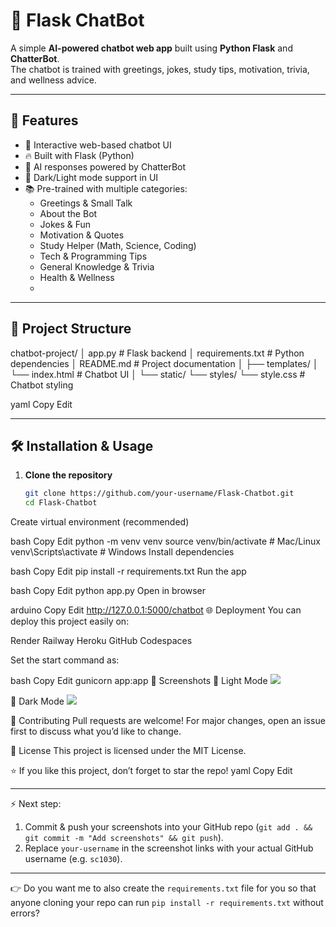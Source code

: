 # 🤖 Flask ChatBot  

A simple **AI-powered chatbot web app** built using **Python Flask** and **ChatterBot**.  
The chatbot is trained with greetings, jokes, study tips, motivation, trivia, and wellness advice.  

---

## 🚀 Features
- 💬 Interactive web-based chatbot UI  
- 🔥 Built with Flask (Python)  
- 🧠 AI responses powered by ChatterBot  
- 🌙 Dark/Light mode support in UI  
- 📚 Pre-trained with multiple categories:
  - Greetings & Small Talk
  - About the Bot
  - Jokes & Fun
  - Motivation & Quotes
  - Study Helper (Math, Science, Coding)
  - Tech & Programming Tips
  - General Knowledge & Trivia
  - Health & Wellness
  - 
---

## 📂 Project Structure
chatbot-project/
│ app.py # Flask backend
│ requirements.txt # Python dependencies
│ README.md # Project documentation
│
├── templates/
│ └── index.html # Chatbot UI
│
└── static/
└── styles/
└── style.css # Chatbot styling

yaml
Copy
Edit

---

## 🛠️ Installation & Usage
1. **Clone the repository**
   ```bash
   git clone https://github.com/your-username/Flask-Chatbot.git
   cd Flask-Chatbot
Create virtual environment (recommended)

bash
Copy
Edit
python -m venv venv
source venv/bin/activate   # Mac/Linux
venv\Scripts\activate      # Windows
Install dependencies

bash
Copy
Edit
pip install -r requirements.txt
Run the app

bash
Copy
Edit
python app.py
Open in browser

arduino
Copy
Edit
http://127.0.0.1:5000/chatbot
🌐 Deployment
You can deploy this project easily on:

Render
Railway
Heroku
GitHub Codespaces

Set the start command as:

bash
Copy
Edit
gunicorn app:app
📸 Screenshots
🔹 Light Mode
<img src="https://github.com/Spidy20/Flask_NLP_ChatBot/blob/master/1.png">

🔹 Dark Mode
<img src="https://github.com/Spidy20/Flask_NLP_ChatBot/blob/master/1.png">

🙌 Contributing
Pull requests are welcome! For major changes, open an issue first to discuss what you’d like to change.

📜 License
This project is licensed under the MIT License.

⭐ If you like this project, don’t forget to star the repo!
yaml
Copy
Edit

---
⚡ Next step:  
1. Commit & push your screenshots into your GitHub repo (`git add . && git commit -m "Add screenshots" && git push`).  
2. Replace `your-username` in the screenshot links with your actual GitHub username (e.g. `sc1030`).  

---
👉 Do you want me to also create the `requirements.txt` file for you so that anyone cloning your repo can run `pip install -r requirements.txt` without errors?
